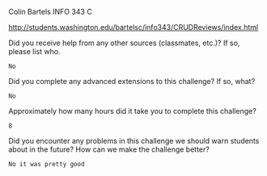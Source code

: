 Colin Bartels
INFO 343 C

http://students.washington.edu/bartelsc/info343/CRUDReviews/index.html

Did you receive help from any other sources (classmates, etc.)? If so, please list who.

	No

Did you complete any advanced extensions to this challenge? If so, what?

	No

Approximately how many hours did it take you to complete this challenge?

	8

Did you encounter any problems in this challenge we should warn students about in the future? How can we make the challenge better?

	No it was pretty good